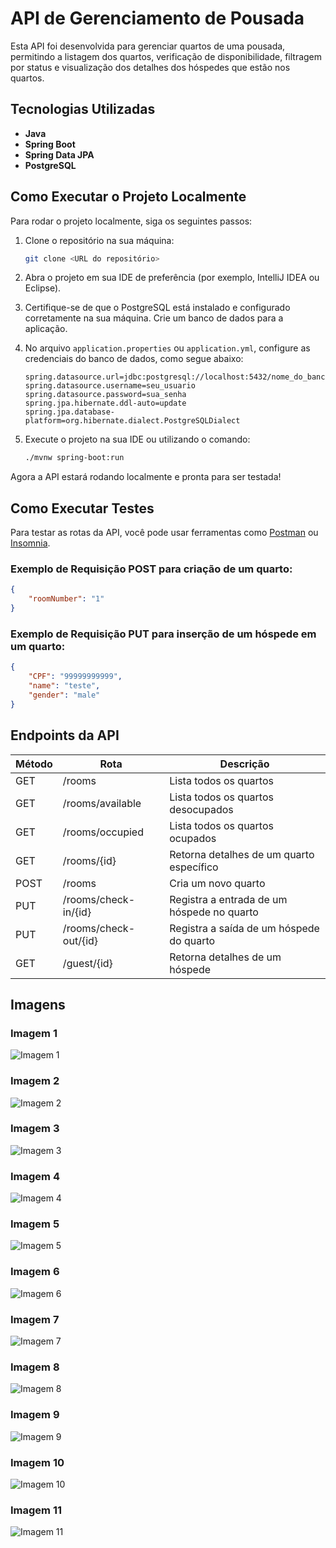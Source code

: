 # API de Gerenciamento de Pousada

Esta API foi desenvolvida para gerenciar quartos de uma pousada, permitindo a listagem dos quartos, verificação de disponibilidade, filtragem por status e visualização dos detalhes dos hóspedes que estão nos quartos.

## Tecnologias Utilizadas

- **Java**
- **Spring Boot**
- **Spring Data JPA**
- **PostgreSQL**

## Como Executar o Projeto Localmente

Para rodar o projeto localmente, siga os seguintes passos:

1. Clone o repositório na sua máquina:
    ```bash
    git clone <URL do repositório>
    ```

2. Abra o projeto em sua IDE de preferência (por exemplo, IntelliJ IDEA ou Eclipse).

3. Certifique-se de que o PostgreSQL está instalado e configurado corretamente na sua máquina. Crie um banco de dados para a aplicação.

4. No arquivo `application.properties` ou `application.yml`, configure as credenciais do banco de dados, como segue abaixo:

    ```properties
    spring.datasource.url=jdbc:postgresql://localhost:5432/nome_do_banco
    spring.datasource.username=seu_usuario
    spring.datasource.password=sua_senha
    spring.jpa.hibernate.ddl-auto=update
    spring.jpa.database-platform=org.hibernate.dialect.PostgreSQLDialect
    ```

5. Execute o projeto na sua IDE ou utilizando o comando:

    ```bash
    ./mvnw spring-boot:run
    ```

Agora a API estará rodando localmente e pronta para ser testada!

## Como Executar Testes

Para testar as rotas da API, você pode usar ferramentas como [Postman](https://www.postman.com/) ou [Insomnia](https://insomnia.rest/).


### Exemplo de Requisição POST para criação de um quarto:

```json
{
    "roomNumber": "1"
}
```
### Exemplo de Requisição PUT para inserção de um hóspede em um quarto:

```json
{
	"CPF": "99999999999",
	"name": "teste",
	"gender": "male"
}
```

## Endpoints da API

| Método | Rota                           | Descrição                                         |
|--------|---------------------------------|---------------------------------------------------|
| GET    | /rooms                          | Lista todos os quartos                            |
| GET    | /rooms/available                | Lista todos os quartos desocupados                |
| GET    | /rooms/occupied                 | Lista todos os quartos ocupados                   |
| GET    | /rooms/{id}                     | Retorna detalhes de um quarto específico          |
| POST   | /rooms                          | Cria um novo quarto                               |
| PUT    | /rooms/check-in/{id}            | Registra a entrada de um hóspede no quarto       |
| PUT    | /rooms/check-out/{id}           | Registra a saída de um hóspede do quarto         |
| GET    | /guest/{id}                     | Retorna detalhes de um hóspede        |


## Imagens

### Imagem 1
![Imagem 1](./public/images/1.png)

### Imagem 2
![Imagem 2](./public/images/2.png)

### Imagem 3
![Imagem 3](./public/images/3.png)

### Imagem 4
![Imagem 4](./public/images/4.png)

### Imagem 5
![Imagem 5](./public/images/5.png)

### Imagem 6
![Imagem 6](./public/images/6.png)

### Imagem 7
![Imagem 7](./public/images/7.png)

### Imagem 8
![Imagem 8](./public/images/8.png)

### Imagem 9
![Imagem 9](./public/images/9.png)

### Imagem 10
![Imagem 10](./public/images/10.png)

### Imagem 11
![Imagem 11](./public/images/11.png)


